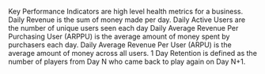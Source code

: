 Key Performance Indicators are high level health metrics for a business.
Daily Revenue is the sum of money made per day.
Daily Active Users are the number of unique users seen each day
Daily Average Revenue Per Purchasing User (ARPPU) is the average amount of money spent by purchasers each day.
Daily Average Revenue Per User (ARPU) is the average amount of money across all users.
1 Day Retention is defined as the number of players from Day N who came back to play again on Day N+1.
